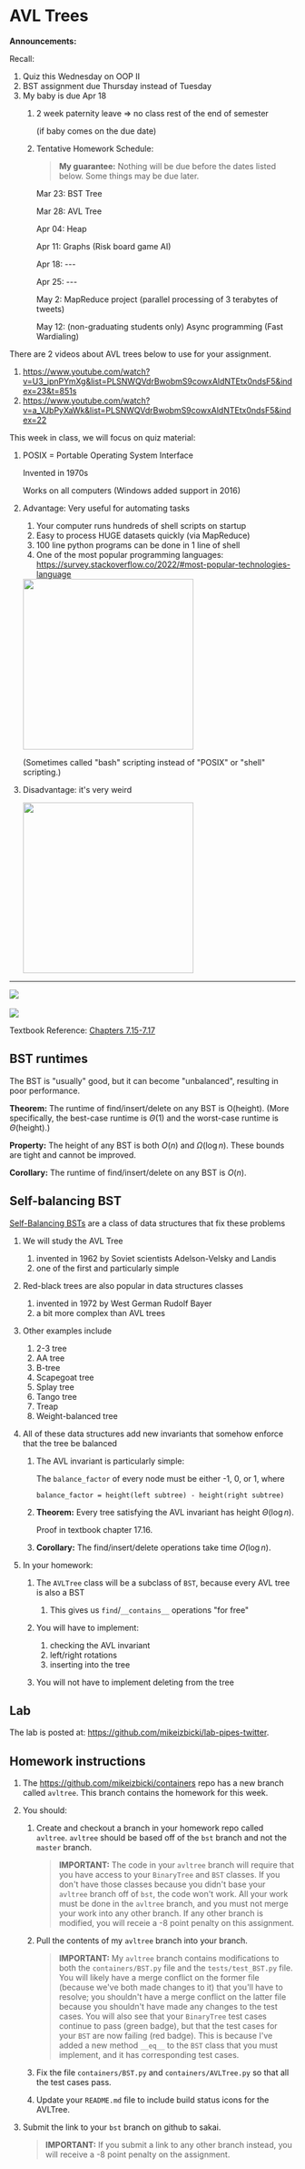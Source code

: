 # AVL Trees

**Announcements:**

Recall:
1. Quiz this Wednesday on OOP II
1. BST assignment due Thursday instead of Tuesday
1. My baby is due Apr 18
    1. 2 week paternity leave => no class rest of the end of semester

        (if baby comes on the due date)
    1. Tentative Homework Schedule:

        > **My guarantee:**
        > Nothing will be due before the dates listed below.
        > Some things may be due later.

        Mar 23: BST Tree

        Mar 28: AVL Tree

        Apr 04: Heap

        Apr 11: Graphs (Risk board game AI)

        Apr 18: ---

        Apr 25: ---

        May 2: MapReduce project (parallel processing of 3 terabytes of tweets)

        May 12: (non-graduating students only) Async programming (Fast Wardialing)


There are 2 videos about AVL trees below to use for your assignment.

1. <https://www.youtube.com/watch?v=U3_ipnPYmXg&list=PLSNWQVdrBwobmS9cowxAldNTEtx0ndsF5&index=23&t=851s>
1. <https://www.youtube.com/watch?v=a_VJbPyXaWk&list=PLSNWQVdrBwobmS9cowxAldNTEtx0ndsF5&index=22>

This week in class, we will focus on quiz material:

1. POSIX = Portable Operating System Interface

    Invented in 1970s

    Works on all computers (Windows added support in 2016)

1. Advantage: Very useful for automating tasks
    1. Your computer runs hundreds of shell scripts on startup
    1. Easy to process HUGE datasets quickly (via MapReduce)
    1. 100 line python programs can be done in 1 line of shell
    1. One of the most popular programming languages: <https://survey.stackoverflow.co/2022/#most-popular-technologies-language>

    
    <img src='bash-meme.jpg' width=300px />

    (Sometimes called "bash" scripting instead of "POSIX" or "shell" scripting.)

1. Disadvantage: it's very weird

    <img src='bash-meme.webp' width=300px />

---

<img src=x9vlbv8frut01.jpg />

<br>
<br>

<img src=96irozk7ae761.jpg />

Textbook Reference: [Chapters 7.15-7.17](https://runestone.academy/runestone/books/published/pythonds/Trees/BalancedBinarySearchTrees.html)

## BST runtimes

The BST is "usually" good, but it can become "unbalanced", resulting in poor performance.

**Theorem:**
The runtime of find/insert/delete on any BST is O(height).
(More specifically, the best-case runtime is $\Theta(1)$ and the worst-case runtime is $\Theta$(height).)

**Property:**
The height of any BST is both $O(n)$ and $\Omega(\log n)$.
These bounds are tight and cannot be improved.

**Corollary:**
The runtime of find/insert/delete on any BST is $O(n)$.

## Self-balancing BST

[Self-Balancing BSTs](https://en.wikipedia.org/wiki/Self-balancing_binary_search_tree) are a class of data structures that fix these problems

1. We will study the AVL Tree 

    1. invented in 1962 by Soviet scientists Adelson-Velsky and Landis
    1. one of the first and particularly simple

1. Red-black trees are also popular in data structures classes
    1. invented in 1972 by West German Rudolf Bayer
    1. a bit more complex than AVL trees

1. Other examples include

    1. 2-3 tree
    1. AA tree
    1. B-tree
    1. Scapegoat tree
    1. Splay tree
    1. Tango tree
    1. Treap
    1. Weight-balanced tree

1. All of these data structures add new invariants that somehow enforce that the tree be balanced

    1. The AVL invariant is particularly simple:

       The `balance_factor` of every node must be either -1, 0, or 1, where

       ```
       balance_factor = height(left subtree) - height(right subtree)
       ```

    1. **Theorem:**
       Every tree satisfying the AVL invariant has height $\Theta(\log n)$.

       Proof in textbook chapter 17.16.

    1. **Corollary:**
       The find/insert/delete operations take time $O(\log n)$.

1. In your homework:

    1. The `AVLTree` class will be a subclass of `BST`,
       because every AVL tree is also a BST

       1. This gives us `find`/`__contains__` operations "for free"

    1. You will have to implement:
        1. checking the AVL invariant
        1. left/right rotations
        1. inserting into the tree

    1. You will not have to implement deleting from the tree

## Lab

The lab is posted at: <https://github.com/mikeizbicki/lab-pipes-twitter>.

## Homework instructions

1. The <https://github.com/mikeizbicki/containers> repo has a new branch called `avltree`.
   This branch contains the homework for this week.

1. You should:

    1. Create and checkout a branch in your homework repo called `avltree`.
       `avltree` should be based off of the `bst` branch and not the `master` branch.

       > **IMPORTANT:**
       > The code in your `avltree` branch will require that you have access to your `BinaryTree` and `BST` classes.
       > If you don't have those classes because you didn't base your `avltree` branch off of `bst`, the code won't work.
       > All your work must be done in the `avltree` branch,
       > and you must not merge your work into any other branch.
       > If any other branch is modified,
       > you will receie a -8 point penalty on this assignment.

    1. Pull the contents of my `avltree` branch into your branch.

       > **IMPORTANT:**
       > My `avltree` branch contains modifications to both the `containers/BST.py` file and the `tests/test_BST.py` file.
       > You will likely have a merge conflict on the former file (because we've both made changes to it) that you'll have to resolve;
       > you shouldn't have a merge conflict on the latter file because you shouldn't have made any changes to the test cases.
       > You will also see that your `BinaryTree` test cases continue to pass (green badge),
       > but that the test cases for your `BST` are now failing (red badge).
       > This is because I've added a new method `__eq__` to the `BST` class that you must implement, and it has corresponding test cases.

    1. Fix the file `containers/BST.py` and `containers/AVLTree.py` so that all the test cases pass.

    1. Update your `README.md` file to include build status icons for the AVLTree.

1. Submit the link to your `bst` branch on github to sakai.

   > **IMPORTANT:**
   > If you submit a link to any other branch instead,
   > you will receive a -8 point penalty on the assignment.

